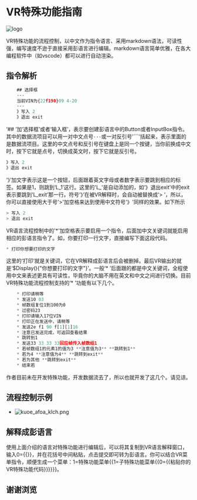 # VR特殊功能指南
![logo](/img/logo2.png)

VR特殊功能的流程控制，以中文作为指令语言、采用markdown语法，可读性强，编写速度不逊于直接采用彭语言进行编辑。markdown语言简单优雅，在各大编程软件中（如vscode）都可以进行自动渲染。
## 指令解析
```js
    ## 选择框
    ···
    当前VIN为{22f190}09 4-20
    ···
    》写入 2
    》退出 exit
```

‘## ’加‘选择框’或者‘输入框’，表示要创建彭语言中的Button或者InputBox指令。其中的数据流项目可以用一对中文点号`···`或一对反引号'```'括起来，表示里面的是数据流项目。这里的中文点号和反引号在键盘上是同一个按键，当你前换成中文时，按下它就是点号，切换成英文时，按下它就是反引号。

```js
》写入 2
》退出 exit
```

‘》’加文字表示这是一个按钮，后面跟着英文字母或者数字表示要跳到相应的标签。如果是1，则跳到‘L_1’这行。这里的'L_'是自动添加的，如‘》退出exit’中的exit表示要跳到‘L_exit’那一行。符号‘》’在被VR解释时，会自动被替换成‘> ’，所以，你可以直接使用大于号'>'加空格来达到使用中文符号'》'同样的效果。如下所示

```js
> 写入 2
> 退出 exit
```

VR语言流程控制中的'*'加空格表示要启用一个指令，后面加中文关键词就能启用相应的彭语言指令了。如，你要打印一行文字，直接编写下面这段代码。

```js
* 打印你想要打印的文字
```

这里的‘打印’就是关键词，它在VR解释成彭语言后会被删掉。最后VR输出的就是‘$Display(){"你想要打印的文字"}’。一般‘* ’后面跟的都是中文关键词，全程使用中文来表述更具有可读性，毕竟你的大脑不用在英文和中文之间进行切换。目前VR特殊功能流程控制支持的‘* ’功能有以下几个。

```js
    * 打印请稍等
    * 发送10 03
    * 帧数组复位1到100为0
    * 过密码23
    * 打印请输入17位VIN
    * 打印正在发送中，请稍等
    * 发送2e f1 90 f[1][1]16
    * 注意已发送完成，可返回查看结果
    * 跳转到1
    * 发送33 33 33 33回应帧传入帧数组1
    * 若帧数组1的元素1的值为3 **注意值为3** **跳转到1**
    * 若为4 **注意值为4** **跳转到exit**
    * 若为其他 **跳转到exit**
    * 结束若
```

作者目前未在开发特殊功能，开发数据流去了，所以也就开发了这几个。请见谅。

## 流程控制示例
* ![kuoe_afoa_klch.png](/img/kuoe_afoa_klch.png)

## 解释成彭语言
使用上面介绍的语言对特殊功能进行编辑后，可以将其复制到VR语言解释窗口，输入0={{}}，并在花括号中间粘贴，点击提交即可转为彭语言。你可以结合VR菜单指令，顺便生成一个菜单：1=特殊功能菜单{{1=子特殊功能菜单{{0={{粘贴你的VR特殊功能代码}}}}}}。

## 谢谢浏览